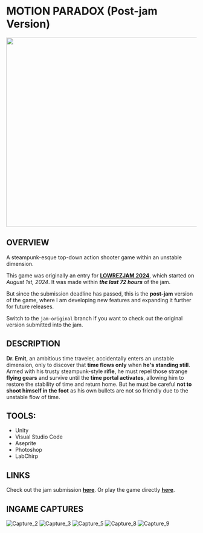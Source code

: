# MOTION PARADOX (Post-jam Version)

<p align="center">
  <img src="Ingame_Captures/Cover_Art.png" width="630" height="500">
</p>

## OVERVIEW
A steampunk-esque top-down action shooter game within an unstable dimension.

This game was originally an entry for [__LOWREZJAM 2024__](https://itch.io/jam/lowrezjam-2024), which started on _August 1st, 2024_. It was made within ___the last 72 hours___ of the jam.

But since the submission deadline has passed, this is the __post-jam__ version of the game, where I am developing new features and expanding it further for future releases.

Switch to the `jam-original` branch if you want to check out the original version submitted into the jam.

## DESCRIPTION
__Dr. Emit__, an ambitious time traveler, accidentally enters an unstable dimension, only to discover that __time flows only__ when __he's standing still__. Armed with his trusty steampunk-style __rifle__, he must repel those strange __flying gears__ and survive until the __time portal activates__, allowing him to restore the stability of time and return home. But he must be careful __not to shoot himself in the foot__ as his own bullets are not so friendly due to the unstable flow of time.


## TOOLS:
- Unity
- Visual Studio Code
- Aseprite
- Photoshop
- LabChirp

## LINKS
Check out the jam submission [__here__](https://itch.io/jam/lowrezjam-2024/rate/2898745). Or play the game directly [__here__](https://constance012.itch.io/motion-paradox).

## INGAME CAPTURES
![Capture_2](Ingame_Captures/Capture_2.png)
![Capture_3](Ingame_Captures/Capture_3.png)
![Capture_5](Ingame_Captures/Capture_5.png)
![Capture_8](Ingame_Captures/Capture_8.png)
![Capture_9](Ingame_Captures/Capture_9.png)